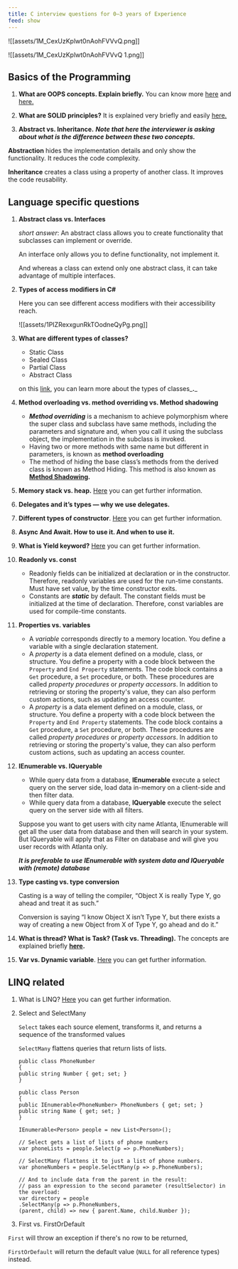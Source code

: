 ```yaml
---
title: C interview questions for 0–3 years of Experience
feed: show
---
```


![[assets/1M_CexUzKplwt0nAohFVVvQ.png]]

![[assets/1M_CexUzKplwt0nAohFVVvQ 1.png]]

## Basics of the Programming

1. **What are OOPS concepts. Explain briefly.** You can know more [here](https://medium.com/from-the-scratch/oop-everything-you-need-to-know-about-object-oriented-programming-aee3c18e281b) and [here.](https://stackify.com/oop-concepts-c-sharp/)

2. **What are SOLID principles?** It is explained very briefly and easily [here.](https://www.freecodecamp.org/news/solid-principles-explained-in-plain-english)

3. **Abstract vs. Inheritance.** _**Note that here the interviewer is asking about what is the difference between these two concepts.**_

**Abstraction** hides the implementation details and only show the functionality. It reduces the code complexity.

**Inheritance** creates a class using a property of another class. It improves the code reusability.

## **Language specific questions**

1. **Abstract class vs. Interfaces**

    _short answer_: An abstract class allows you to create functionality that subclasses can implement or override.

    An interface only allows you to define functionality, not implement it.

    And whereas a class can extend only one abstract class, it can take advantage of multiple interfaces.

2. **Types of access modifiers in C#**

    Here you can see different access modifiers with their accessibility reach.

    ![[assets/1PIZRexxgunRkTOodneQyPg.png]]

3. **What are different types of classes?**

    - Static Class
    - Sealed Class
    - Partial Class
    - Abstract Class

    on this [link](https://www.c-sharpcorner.com/UploadFile/0c1bb2/types-of-classes-in-C-Sharp1/), you can learn more about the types of classes_**.**_

4. **Method overloading vs. method overriding vs. Method shadowing**

    - _**Method overriding**_ is a mechanism to achieve polymorphism where the super class and subclass have same methods, including the parameters and signature and, when you call it using the subclass object, the implementation in the subclass is invoked.
    - Having two or more methods with same name but different in parameters, is known as **method overloading**
    - The method of hiding the base class’s methods from the derived class is known as Method Hiding. This method is also known as [**Method Shadowing**](https://www.codingninjas.com/codestudio/library/c-method-hiding)**.**

5. **Memory stack vs. heap.** [Here](https://dotnettutorials.net/lesson/stack-and-heap-dotnet/) you can get further information.

6. **Delegates and it’s types — why we use delegates.**

7. **Different types of constructor**. [Here](https://www.programiz.com/csharp-programming/constructors) you can get further information.

8. **Async And Await. How to use it. And when to use it.**

9. **What is Yield keyword?** [Here](https://learn.microsoft.com/en-us/dotnet/csharp/language-reference/statements/yield) you can get further information.

10. **Readonly vs. const**

    - Readonly fields can be initialized at declaration or in the constructor. Therefore, readonly variables are used for the run-time constants. Must have set value, by the time constructor exits.
    - Constants are _**static**_ by default. The constant fields must be initialized at the time of declaration. Therefore, const variables are used for compile-time constants.

11. **Properties vs. variables**

    - A _variable_ corresponds directly to a memory location. You define a variable with a single declaration statement.
    - A _property_ is a data element defined on a module, class, or structure. You define a property with a code block between the `Property` and `End Property` statements. The code block contains a `Get` procedure, a `Set` procedure, or both. These procedures are called _property procedures_ or _property accessors_. In addition to retrieving or storing the property's value, they can also perform custom actions, such as updating an access counter.
    - A _property_ is a data element defined on a module, class, or structure. You define a property with a code block between the `Property` and `End Property` statements. The code block contains a `Get` procedure, a `Set` procedure, or both. These procedures are called _property procedures_ or _property accessors_. In addition to retrieving or storing the property's value, they can also perform custom actions, such as updating an access counter.

12. **IEnumerable vs. IQueryable**

    - While query data from a database, **IEnumerable** execute a select query on the server side, load data in-memory on a client-side and then filter data.
    - While query data from a database, **IQueryable** execute the select query on the server side with all filters.

    Suppose you want to get users with city name Atlanta, IEnumerable will get all the user data from database and then will search in your system. But IQueryable will apply that as Filter on database and will give you user records with Atlanta only.

    _**It is preferable to use IEnumerable with system data and IQueryable with (remote) database**_

13. **Type casting vs. type conversion**

    Casting is a way of telling the compiler, “Object X is really Type Y, go ahead and treat it as such.”

    Conversion is saying “I know Object X isn’t Type Y, but there exists a way of creating a new Object from X of Type Y, go ahead and do it.”

14. **What is thread? What is Task? (Task vs. Threading).** The concepts are explained briefly [**here**](https://www.c-sharpcorner.com/article/task-and-thread-in-c-sharp/)**.**

15. **Var vs. Dynamic variable**. [Here](https://www.codingninjas.com/codestudio/library/var-vs-dynamic-in-c) you can get further information.

## LINQ related

1. What is LINQ? [Here](https://zetcode.com/csharp/linq/) you can get further information.
2. Select and SelectMany

    `Select` takes each source element, transforms it, and returns a sequence of the transformed values

    `SelectMany` flattens queries that return lists of lists.

    ```Plain
    public class PhoneNumber
    {
    public string Number { get; set; }
    }

    public class Person
    {
    public IEnumerable<PhoneNumber> PhoneNumbers { get; set; }
    public string Name { get; set; }
    }

    IEnumerable<Person> people = new List<Person>();

    // Select gets a list of lists of phone numbers
    var phoneLists = people.Select(p => p.PhoneNumbers);

    // SelectMany flattens it to just a list of phone numbers.
    var phoneNumbers = people.SelectMany(p => p.PhoneNumbers);

    // And to include data from the parent in the result:
    // pass an expression to the second parameter (resultSelector) in the overload:
    var directory = people
    .SelectMany(p => p.PhoneNumbers,
    (parent, child) => new { parent.Name, child.Number });
    ```

3. First vs. FirstOrDefault

`First` will throw an exception if there's no row to be returned,

`FirstOrDefault` will return the default value (`NULL` for all reference types) instead.
